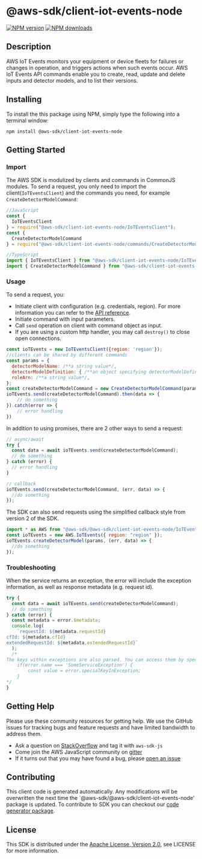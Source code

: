 # @aws-sdk/client-iot-events-node

[![NPM version](https://img.shields.io/npm/v/@aws-sdk/client-iot-events-node/preview.svg)](https://www.npmjs.com/package/@aws-sdk/client-iot-events-node)
[![NPM downloads](https://img.shields.io/npm/dm/@aws-sdk/client-iot-events-node.svg)](https://www.npmjs.com/package/@aws-sdk/client-iot-events-node)

## Description

<p>AWS IoT Events monitors your equipment or device fleets for failures or changes in operation, and triggers actions when such events occur. AWS IoT Events API commands enable you to create, read, update and delete inputs and detector models, and to list their versions.</p>

## Installing

To install the this package using NPM, simply type the following into a terminal window:

```
npm install @aws-sdk/client-iot-events-node
```

## Getting Started

### Import

The AWS SDK is modulized by clients and commands in CommonJS modules. To send a request, you only need to import the client(`IoTEventsClient`) and the commands you need, for example `CreateDetectorModelCommand`:

```javascript
//JavaScript
const {
  IoTEventsClient
} = require("@aws-sdk/client-iot-events-node/IoTEventsClient");
const {
  CreateDetectorModelCommand
} = require("@aws-sdk/client-iot-events-node/commands/CreateDetectorModelCommand");
```

```javascript
//TypeScript
import { IoTEventsClient } from "@aws-sdk/client-iot-events-node/IoTEventsClient";
import { CreateDetectorModelCommand } from "@aws-sdk/client-iot-events-node/commands/CreateDetectorModelCommand";
```

### Usage

To send a request, you:

- Initiate client with configuration (e.g. credentials, region). For more information you can refer to the [API reference][].
- Initiate command with input parameters.
- Call `send` operation on client with command object as input.
- If you are using a custom http handler, you may call `destroy()` to close open connections.

```javascript
const ioTEvents = new IoTEventsClient({region: 'region'});
//clients can be shared by different commands
const params = {
  detectorModelName: /**a string value*/,
  detectorModelDefinition: { /**an object specifying detectorModelDefinition*/ },
  roleArn: /**a string value*/,
};
const createDetectorModelCommand = new CreateDetectorModelCommand(params);
ioTEvents.send(createDetectorModelCommand).then(data => {
    // do something
}).catch(error => {
    // error handling
})
```

In addition to using promises, there are 2 other ways to send a request:

```javascript
// async/await
try {
  const data = await ioTEvents.send(createDetectorModelCommand);
  // do something
} catch (error) {
  // error handling
}
```

```javascript
// callback
ioTEvents.send(createDetectorModelCommand, (err, data) => {
  //do something
});
```

The SDK can also send requests using the simplified callback style from version 2 of the SDK.

```javascript
import * as AWS from "@aws-sdk/@aws-sdk/client-iot-events-node/IoTEvents";
const ioTEvents = new AWS.IoTEvents({ region: "region" });
ioTEvents.createDetectorModel(params, (err, data) => {
  //do something
});
```

### Troubleshooting

When the service returns an exception, the error will include the exception information, as well as response metadata (e.g. request id).

```javascript
try {
  const data = await ioTEvents.send(createDetectorModelCommand);
  // do something
} catch (error) {
  const metadata = error.$metadata;
  console.log(
    `requestId: ${metadata.requestId}
cfId: ${metadata.cfId}
extendedRequestId: ${metadata.extendedRequestId}`
  );
  /*
The keys within exceptions are also parsed. You can access them by specifying exception names:
    if(error.name === 'SomeServiceException') {
        const value = error.specialKeyInException;
    }
*/
}
```

## Getting Help

Please use these community resources for getting help. We use the GitHub issues for tracking bugs and feature requests and have limited bandwidth to address them.

- Ask a question on [StackOverflow](https://stackoverflow.com/questions/tagged/aws-sdk-js) and tag it with `aws-sdk-js`
- Come join the AWS JavaScript community on [gitter](https://gitter.im/aws/aws-sdk-js-v3)
- If it turns out that you may have found a bug, please [open an issue](https://github.com/aws/aws-sdk-js-v3/issues)

## Contributing

This client code is generated automatically. Any modifications will be overwritten the next time the `@aws-sdk/@aws-sdk/client-iot-events-node' package is updated. To contribute to SDK you can checkout our [code generator package][].

## License

This SDK is distributed under the
[Apache License, Version 2.0](http://www.apache.org/licenses/LICENSE-2.0),
see LICENSE for more information.

[code generator package]: https://github.com/aws/aws-sdk-js-v3/tree/master/packages/service-types-generator
[api reference]: https://docs.aws.amazon.com/AWSJavaScriptSDK/latest/
